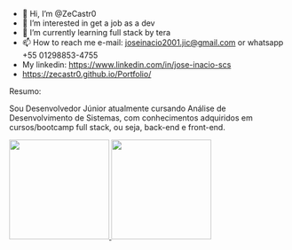 - 👋  Hi, I’m @ZeCastr0
- 👀  I’m interested in get a job as a dev
- 🌱  I’m currently learning full stack by tera
- 📫  How to reach me e-mail: joseinacio2001.jic@gmail.com or whatsapp +55 01298853-4755 
- My linkedin: https://www.linkedin.com/in/jose-inacio-scs
- https://zecastr0.github.io/Portfolio/

Resumo:

Sou Desenvolvedor Júnior atualmente cursando Análise de Desenvolvimento de Sistemas, com conhecimentos adquiridos em cursos/bootcamp full stack, ou seja, back-end e front-end.

<div>
<a href="https://github.com/ZeCastr0">
<img height="180em" src="https://github-readme-stats.vercel.app/api/top-langs/?username=seu-usuário-aqui&layout=compact&langs_count=7&theme=dracula"/>
<img height="180em" src="https://github-readme-stats.vercel.app/api?username=seu-usuário-aqui&show_icons=true&theme=dracula&include_all_commits=true&count_private=true"/>
</div>
